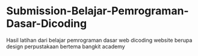 # Submission-Belajar-Pemrograman-Dasar-Dicoding
Hasil latihan dari belajar pemrograman dasar web dicoding
website berupa design perpustakaan bertema bangkit academy
